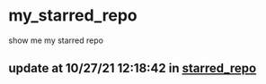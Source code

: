 # my_starred_repo
show me my starred repo

update at 10/27/21 12:18:42 in [starred_repo](./index.html)
---

